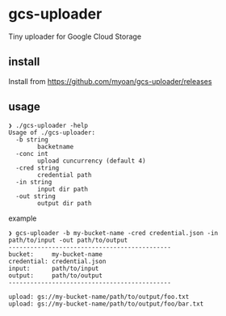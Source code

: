 # gcs-uploader

Tiny uploader for Google Cloud Storage

## install

Install from https://github.com/myoan/gcs-uploader/releases

## usage

```
❯ ./gcs-uploader -help
Usage of ./gcs-uploader:
  -b string
        backetname
  -conc int
        upload cuncurrency (default 4)
  -cred string
        credential path
  -in string
        input dir path
  -out string
        output dir path
```

example
```
❯ gcs-uploader -b my-bucket-name -cred credential.json -in path/to/input -out path/to/output
---------------------------------------------
bucket:     my-bucket-name
credential: credential.json
input:      path/to/input
output:     path/to/output
---------------------------------------------

upload: gs://my-bucket-name/path/to/output/foo.txt
upload: gs://my-bucket-name/path/to/output/foo/bar.txt
```